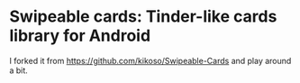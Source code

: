 Swipeable cards: Tinder-like cards library for Android
=================

I forked it from https://github.com/kikoso/Swipeable-Cards and play around a bit.
